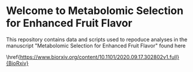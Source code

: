 # Welcome to Metabolomic Selection for Enhanced Fruit Flavor

This repository contains data and scripts used to repoduce analyses in the manuscript "Metabolomic Selection for Enhanced Fruit Flavor" found here 

\href{https://www.biorxiv.org/content/10.1101/2020.09.17.302802v1.full}{BioRxiv}
